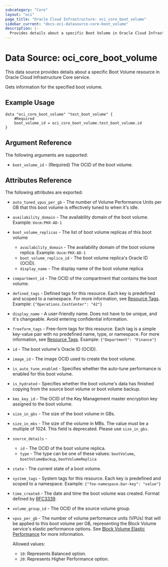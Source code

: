 ```yaml
---
subcategory: "Core"
layout: "oci"
page_title: "Oracle Cloud Infrastructure: oci_core_boot_volume"
sidebar_current: "docs-oci-datasource-core-boot_volume"
description: |-
  Provides details about a specific Boot Volume in Oracle Cloud Infrastructure Core service
---
```


# Data Source: oci_core_boot_volume
This data source provides details about a specific Boot Volume resource in Oracle Cloud Infrastructure Core service.

Gets information for the specified boot volume.

## Example Usage

```hcl
data "oci_core_boot_volume" "test_boot_volume" {
	#Required
	boot_volume_id = oci_core_boot_volume.test_boot_volume.id
}
```

## Argument Reference

The following arguments are supported:

* `boot_volume_id` - (Required) The OCID of the boot volume.


## Attributes Reference

The following attributes are exported:

* `auto_tuned_vpus_per_gb` - The number of Volume Performance Units per GB that this boot volume is effectively tuned to when it's idle. 
* `availability_domain` - The availability domain of the boot volume.  Example: `Uocm:PHX-AD-1` 
* `boot_volume_replicas` - The list of boot volume replicas of this boot volume
	* `availability_domain` - The availability domain of the boot volume replica.  Example: `Uocm:PHX-AD-1` 
	* `boot_volume_replica_id` - The boot volume replica's Oracle ID (OCID).
	* `display_name` - The display name of the boot volume replica 
* `compartment_id` - The OCID of the compartment that contains the boot volume.
* `defined_tags` - Defined tags for this resource. Each key is predefined and scoped to a namespace. For more information, see [Resource Tags](https://docs.cloud.oracle.com/iaas/Content/General/Concepts/resourcetags.htm).  Example: `{"Operations.CostCenter": "42"}` 
* `display_name` - A user-friendly name. Does not have to be unique, and it's changeable. Avoid entering confidential information. 
* `freeform_tags` - Free-form tags for this resource. Each tag is a simple key-value pair with no predefined name, type, or namespace. For more information, see [Resource Tags](https://docs.cloud.oracle.com/iaas/Content/General/Concepts/resourcetags.htm).  Example: `{"Department": "Finance"}` 
* `id` - The boot volume's Oracle ID (OCID).
* `image_id` - The image OCID used to create the boot volume.
* `is_auto_tune_enabled` - Specifies whether the auto-tune performance is enabled for this boot volume. 
* `is_hydrated` - Specifies whether the boot volume's data has finished copying from the source boot volume or boot volume backup. 
* `kms_key_id` - The OCID of the Key Management master encryption key assigned to the boot volume.
* `size_in_gbs` - The size of the boot volume in GBs.
* `size_in_mbs` - The size of the volume in MBs. The value must be a multiple of 1024. This field is deprecated. Please use `size_in_gbs`. 
* `source_details` - 
	* `id` - The OCID of the boot volume replica.
	* `type` - The type can be one of these values: `bootVolume`, `bootVolumeBackup`, `bootVolumeReplica`
* `state` - The current state of a boot volume.
* `system_tags` - System tags for this resource. Each key is predefined and scoped to a namespace. Example: `{"foo-namespace.bar-key": "value"}` 
* `time_created` - The date and time the boot volume was created. Format defined by [RFC3339](https://tools.ietf.org/html/rfc3339). 
* `volume_group_id` - The OCID of the source volume group.
* `vpus_per_gb` - The number of volume performance units (VPUs) that will be applied to this boot volume per GB, representing the Block Volume service's elastic performance options. See [Block Volume Elastic Performance](https://docs.cloud.oracle.com/iaas/Content/Block/Concepts/blockvolumeelasticperformance.htm) for more information.

	Allowed values:
	* `10`: Represents Balanced option.
	* `20`: Represents Higher Performance option. 

